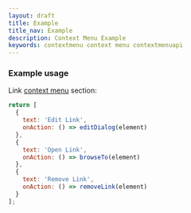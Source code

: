 ```yaml
---
layout: draft
title: Example
title_nav: Example
description: Context Menu Example
keywords: contextmenu context menu contextmenuapi
---
```


### Example usage

Link [context menu]({{site.baseurl}}/components/contextmenu/overview/) section:

```js
return [
  {
    text: 'Edit Link',
    onAction: () => editDialog(element)
  },
  {
    text: 'Open Link',
    onAction: () => browseTo(element)
  },
  {
    text: 'Remove Link',
    onAction: () => removeLink(element)
  }
];
```